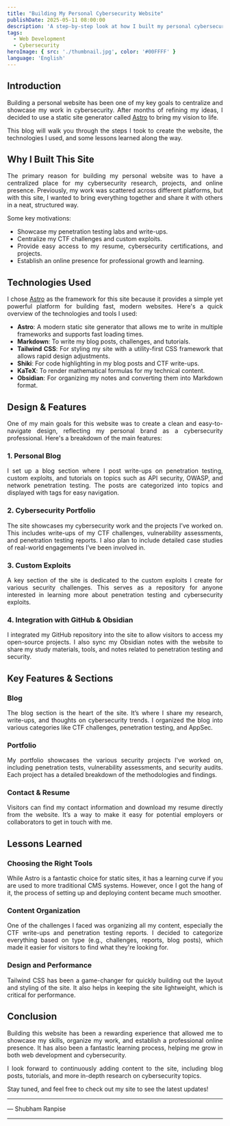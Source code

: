 ```yaml
---
title: "Building My Personal Cybersecurity Website"
publishDate: 2025-05-11 08:00:00
description: 'A step-by-step look at how I built my personal cybersecurity website to showcase my work and projects.'
tags:
  - Web Development
  - Cybersecurity
heroImage: { src: './thumbnail.jpg', color: '#00FFFF' }
language: 'English'
---
```


<div style="text-align: justify;">

## Introduction

Building a personal website has been one of my key goals to centralize and showcase my work in cybersecurity. After months of refining my ideas, I decided to use a static site generator called [Astro](https://astro.build) to bring my vision to life.

This blog will walk you through the steps I took to create the website, the technologies I used, and some lessons learned along the way.

## Why I Built This Site

The primary reason for building my personal website was to have a centralized place for my cybersecurity research, projects, and online presence. Previously, my work was scattered across different platforms, but with this site, I wanted to bring everything together and share it with others in a neat, structured way.

Some key motivations:
- Showcase my penetration testing labs and write-ups.
- Centralize my CTF challenges and custom exploits.
- Provide easy access to my resume, cybersecurity certifications, and projects.
- Establish an online presence for professional growth and learning.

## Technologies Used

I chose [Astro](https://astro.build) as the framework for this site because it provides a simple yet powerful platform for building fast, modern websites. Here's a quick overview of the technologies and tools I used:

- **Astro**: A modern static site generator that allows me to write in multiple frameworks and supports fast loading times.
- **Markdown**: To write my blog posts, challenges, and tutorials.
- **Tailwind CSS**: For styling my site with a utility-first CSS framework that allows rapid design adjustments.
- **Shiki**: For code highlighting in my blog posts and CTF write-ups.
- **KaTeX**: To render mathematical formulas for my technical content.
- **Obsidian**: For organizing my notes and converting them into Markdown format.

## Design & Features

One of my main goals for this website was to create a clean and easy-to-navigate design, reflecting my personal brand as a cybersecurity professional. Here's a breakdown of the main features:

### 1. **Personal Blog**

I set up a blog section where I post write-ups on penetration testing, custom exploits, and tutorials on topics such as API security, OWASP, and network penetration testing. The posts are categorized into topics and displayed with tags for easy navigation.

### 2. **Cybersecurity Portfolio**

The site showcases my cybersecurity work and the projects I’ve worked on. This includes write-ups of my CTF challenges, vulnerability assessments, and penetration testing reports. I also plan to include detailed case studies of real-world engagements I’ve been involved in.

### 3. **Custom Exploits**

A key section of the site is dedicated to the custom exploits I create for various security challenges. This serves as a repository for anyone interested in learning more about penetration testing and cybersecurity exploits.

### 4. **Integration with GitHub & Obsidian**

I integrated my GitHub repository into the site to allow visitors to access my open-source projects. I also sync my Obsidian notes with the website to share my study materials, tools, and notes related to penetration testing and security.

## Key Features & Sections

### Blog

The blog section is the heart of the site. It’s where I share my research, write-ups, and thoughts on cybersecurity trends. I organized the blog into various categories like CTF challenges, penetration testing, and AppSec.

### Portfolio

My portfolio showcases the various security projects I've worked on, including penetration tests, vulnerability assessments, and security audits. Each project has a detailed breakdown of the methodologies and findings.

### Contact & Resume

Visitors can find my contact information and download my resume directly from the website. It’s a way to make it easy for potential employers or collaborators to get in touch with me.

## Lessons Learned

### Choosing the Right Tools

While Astro is a fantastic choice for static sites, it has a learning curve if you are used to more traditional CMS systems. However, once I got the hang of it, the process of setting up and deploying content became much smoother.

### Content Organization

One of the challenges I faced was organizing all my content, especially the CTF write-ups and penetration testing reports. I decided to categorize everything based on type (e.g., challenges, reports, blog posts), which made it easier for visitors to find what they're looking for.

### Design and Performance

Tailwind CSS has been a game-changer for quickly building out the layout and styling of the site. It also helps in keeping the site lightweight, which is critical for performance.

## Conclusion

Building this website has been a rewarding experience that allowed me to showcase my skills, organize my work, and establish a professional online presence. It has also been a fantastic learning process, helping me grow in both web development and cybersecurity. 

I look forward to continuously adding content to the site, including blog posts, tutorials, and more in-depth research on cybersecurity topics. 

Stay tuned, and feel free to check out my site to see the latest updates!
</div>

---

— Shubham Ranpise

---